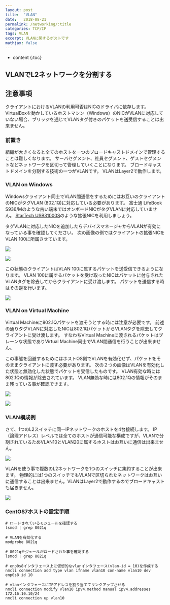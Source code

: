 ```yaml
---
layout: post
title:  "VLAN"
date:   2018-08-21
permalink: /networking/:title
categories: TCP/IP
tags: VLAN
excerpt: VLANに関するポストです
mathjax: false
---
```

 
* content
{:toc}

## VLANでL2ネットワークを分割する

## 注意事項

クライアントにおけるVLANの利用可否はNICのドライバに依存します。
VirtualBoxを動かしているホストマシン（Windows）のNICがVLANに対応していない場合、ブリッジを通じてVLANタグ付きのパケットを送受信することは出来ません。

### 前置き

組織が大きくなると全てのホストを一つのブロードキャストドメインで管理することは難しくなります。
サーバセグメント、社員セグメント、ゲストセグメントなどネットワークを区切って管理していくことになります。
ブロードキャストドメインを分割する技術の一つがVLANです。
VLANはLayer2で動作します。

### VLAN on Windows

Windowsクライアント同士でVLAN間通信をするためにはお互いのクライアントのNICがタグVLAN (802.1Q)に対応している必要があります。
富士通 LifeBook S936/Mのような古い端末ではオンボードNICがタグVLANに対応していません。
[StarTech USB31000S](https://www.amazon.co.jp/gp/product/B0095EFXMC)のような拡張NICを利用しましょう。

タグVLANに対応したNICを追加したらデバイスマネージャからVLANが有効になっている事を確認してください。
次の画像の例ではクライアントの拡張NICをVLAN 100に所属させています。

![](/images/vlan/2019-07-08-22-57-18.png)

![](/images/vlan/2019-07-08-22-57-47.png)

この状態のクライアントはVLAN 100に属するパケットを送受信できるようになります。
VLAN 100に属するパケットを受け取ったNICはパケットに付与されたVLANタグを除去してからクライアントに受け渡します。
パケットを送信する時はその逆を行います。

![](/images/vlan/2019-07-08-23-12-45.png)

### VLAN on Virtual Machine

Virtual Machineに802.1Qパケットを渡そうとする時には注意が必要です。
前述の通りタグVLANに対応したNICは802.1QパケットからVLANタグを除去してクライアントに受け渡します。
すなわちVirtual Machineに渡されるパケットはプレーンな状態でありVirtual Machine同士でVLAN間通信を行うことが出来ません。

この事態を回避するためにはホストOS側でVLANを有効化せず、パケットをそのままクライアントに渡す必要があります。
次の２つの画像はVLANを有効化した状態と無効化した状態でパケットを受信したものです。
VLAN有効な時には802.1Qの情報が除去されています。
VLAN無効な時には802.1Qの情報がそのまま残っている事が確認できます。

![](/images/vlan/2019-07-08-23-26-45.png)

![](/images/vlan/2019-07-08-23-23-34.png)

### VLAN構成例

さて、1つのL2スイッチに同一IPネットワークのホストを4台接続します。
IP（論理アドレス）レベルでは全てのホストが通信可能な構成ですが、VLANで分割されているためVLAN10とVLAN20に属するホストはお互いに通信は出来ません。

![](/images/vlan/vlan.png)

VLANを使う事で複数のL2ネットワークを1つのスイッチに集約することが出来ます。
物理的には1つのスイッチでもVLANで区切られたネットワークはお互いに通信することは出来ません。VLANはLayer2で動作するのでブロードキャストも届きません。

![](/images/vlan/vlan_network2.png)

### CentOS7ホストの設定手順

```
# ロードされているモジュールを確認する
lsmod | grep 8021q

# VLANを有効化する
modprobe 8021q

# 8021qモジュールがロードされた事を確認する
lsmod | grep 8021q

# enp0s8インタフェース上に仮想的なvlanインタフェース(vlan-id = 10)を作成する
nmcli connection add type vlan ifname vlan10 con-name vlan10 dev enp0s8 id 10

# vlanインタフェースにIPアドレスを割り当ててリンクアップさせる
nmcli connection modify vlan10 ipv4.method manual ipv4.addresses 172.16.10.10/24
nmcli connection up vlan10
```
